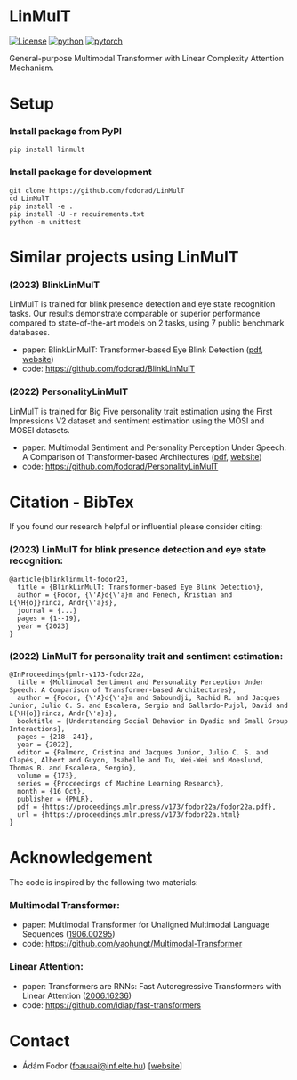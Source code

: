 # LinMulT
[![License](https://img.shields.io/badge/license-MIT-yellow.svg)](LICENSE)
[![python](https://img.shields.io/badge/Python-3.10-3776AB.svg?style=flat&logo=python&logoColor=white)](https://www.python.org)
[![pytorch](https://img.shields.io/badge/PyTorch-2.0.1-EE4C2C.svg?style=flat&logo=pytorch)](https://pytorch.org)

General-purpose Multimodal Transformer with Linear Complexity Attention Mechanism.

# Setup
### Install package from PyPI
```
pip install linmult
```

### Install package for development
```
git clone https://github.com/fodorad/LinMulT
cd LinMulT
pip install -e .
pip install -U -r requirements.txt
python -m unittest
```

# Similar projects using LinMulT

### (2023) BlinkLinMulT
LinMulT is trained for blink presence detection and eye state recognition tasks.
Our results demonstrate comparable or superior performance compared to state-of-the-art models on 2 tasks, using 7 public benchmark databases.
* paper: BlinkLinMulT: Transformer-based Eye Blink Detection ([pdf](https://adamfodor.com/pdf/2023_Fodor_Adam_MDPI_BlinkLinMulT.pdf), [website](https://www.mdpi.com/2313-433X/9/10/196))
* code: https://github.com/fodorad/BlinkLinMulT

### (2022) PersonalityLinMulT
LinMulT is trained for Big Five personality trait estimation using the First Impressions V2 dataset and sentiment estimation using the MOSI and MOSEI datasets.
* paper: Multimodal Sentiment and Personality Perception Under Speech: A Comparison of Transformer-based Architectures ([pdf](https://proceedings.mlr.press/v173/fodor22a/fodor22a.pdf), [website](https://proceedings.mlr.press/v173/fodor22a.html))
* code: https://github.com/fodorad/PersonalityLinMulT


# Citation - BibTex
If you found our research helpful or influential please consider citing:

### (2023) LinMulT for blink presence detection and eye state recognition:
```
@article{blinklinmult-fodor23,
  title = {BlinkLinMulT: Transformer-based Eye Blink Detection},
  author = {Fodor, {\'A}d{\'a}m and Fenech, Kristian and L{\H{o}}rincz, Andr{\'a}s},
  journal = {...}
  pages = {1--19},
  year = {2023}
}
```

### (2022) LinMulT for personality trait and sentiment estimation:
```
@InProceedings{pmlr-v173-fodor22a,
  title = {Multimodal Sentiment and Personality Perception Under Speech: A Comparison of Transformer-based Architectures},
  author = {Fodor, {\'A}d{\'a}m and Saboundji, Rachid R. and Jacques Junior, Julio C. S. and Escalera, Sergio and Gallardo-Pujol, David and L{\H{o}}rincz, Andr{\'a}s},
  booktitle = {Understanding Social Behavior in Dyadic and Small Group Interactions},
  pages = {218--241},
  year = {2022},
  editor = {Palmero, Cristina and Jacques Junior, Julio C. S. and Clapés, Albert and Guyon, Isabelle and Tu, Wei-Wei and Moeslund, Thomas B. and Escalera, Sergio},
  volume = {173},
  series = {Proceedings of Machine Learning Research},
  month = {16 Oct},
  publisher = {PMLR},
  pdf = {https://proceedings.mlr.press/v173/fodor22a/fodor22a.pdf},
  url = {https://proceedings.mlr.press/v173/fodor22a.html}
}
```

# Acknowledgement
The code is inspired by the following two materials:

### Multimodal Transformer:
* paper: Multimodal Transformer for Unaligned Multimodal Language Sequences ([1906.00295](https://arxiv.org/pdf/1906.00295.pdf))
* code: https://github.com/yaohungt/Multimodal-Transformer

### Linear Attention:
* paper: Transformers are RNNs: Fast Autoregressive Transformers with Linear Attention ([2006.16236](https://arxiv.org/pdf/2006.16236.pdf))
* code: https://github.com/idiap/fast-transformers

# Contact
* Ádám Fodor (foauaai@inf.elte.hu) [[website](https://adamfodor.com)]